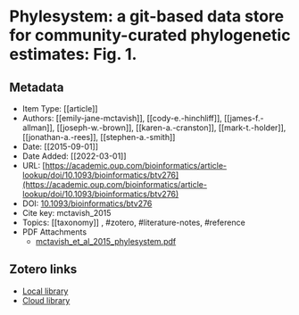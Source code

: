 # Phylesystem: a git-based data store for community-curated phylogenetic estimates: Fig. 1.

## Metadata

* Item Type: [[article]]
* Authors: [[emily-jane-mctavish]], [[cody-e.-hinchliff]], [[james-f.-allman]], [[joseph-w.-brown]], [[karen-a.-cranston]], [[mark-t.-holder]], [[jonathan-a.-rees]], [[stephen-a.-smith]]
* Date: [[2015-09-01]]
* Date Added: [[2022-03-01]]
* URL: [https://academic.oup.com/bioinformatics/article-lookup/doi/10.1093/bioinformatics/btv276](https://academic.oup.com/bioinformatics/article-lookup/doi/10.1093/bioinformatics/btv276)
* DOI: [10.1093/bioinformatics/btv276](https://doi.org/10.1093/bioinformatics/btv276)
* Cite key: mctavish_2015
* Topics: [[taxonomy]]
, #zotero, #literature-notes, #reference
* PDF Attachments
	- [mctavish_et_al_2015_phylesystem.pdf](zotero://open-pdf/library/items/BWMCRYYG)


##  Zotero links
* [Local library](zotero://select/items/3_LK7NP79G)
* [Cloud library](http://zotero.org/groups/4613367/items/LK7NP79G)

